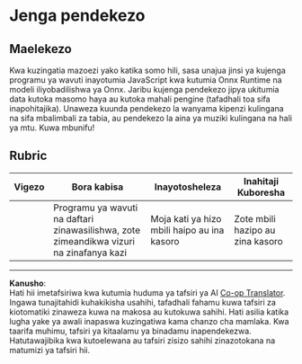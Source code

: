 <!--
CO_OP_TRANSLATOR_METADATA:
{
  "original_hash": "799ed651e2af0a7cad17c6268db11578",
  "translation_date": "2025-09-05T16:22:43+00:00",
  "source_file": "4-Classification/4-Applied/assignment.md",
  "language_code": "sw"
}
-->
# Jenga pendekezo

## Maelekezo

Kwa kuzingatia mazoezi yako katika somo hili, sasa unajua jinsi ya kujenga programu ya wavuti inayotumia JavaScript kwa kutumia Onnx Runtime na modeli iliyobadilishwa ya Onnx. Jaribu kujenga pendekezo jipya ukitumia data kutoka masomo haya au kutoka mahali pengine (tafadhali toa sifa inapohitajika). Unaweza kuunda pendekezo la wanyama kipenzi kulingana na sifa mbalimbali za tabia, au pendekezo la aina ya muziki kulingana na hali ya mtu. Kuwa mbunifu!

## Rubric

| Vigezo | Bora kabisa                                                           | Inayotosheleza                        | Inahitaji Kuboresha                |
| ------- | --------------------------------------------------------------------- | ------------------------------------- | ---------------------------------- |
|         | Programu ya wavuti na daftari zinawasilishwa, zote zimeandikwa vizuri na zinafanya kazi | Moja kati ya hizo mbili haipo au ina kasoro | Zote mbili hazipo au zina kasoro   |

---

**Kanusho**:  
Hati hii imetafsiriwa kwa kutumia huduma ya tafsiri ya AI [Co-op Translator](https://github.com/Azure/co-op-translator). Ingawa tunajitahidi kuhakikisha usahihi, tafadhali fahamu kuwa tafsiri za kiotomatiki zinaweza kuwa na makosa au kutokuwa sahihi. Hati asilia katika lugha yake ya awali inapaswa kuzingatiwa kama chanzo cha mamlaka. Kwa taarifa muhimu, tafsiri ya kitaalamu ya binadamu inapendekezwa. Hatutawajibika kwa kutoelewana au tafsiri zisizo sahihi zinazotokana na matumizi ya tafsiri hii.